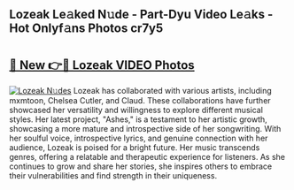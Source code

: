 ## Lozeak Le𝚊ked N𝚞de - Part-Dyu Video Le𝚊ks - Hot Onlyf𝚊ns Photos cr7y5

# <h2><a href="http://ab75491.deff.icu/?id=Lozeak">🔗 New 👉🔴 Lozeak VIDEO Photos</a></h2>

[![Lozeak N𝚞des](https://i.imgur.com/rIISA9y.gif)](http://ab75491.deff.icu/?id=Lozeak)
Lozeak has collaborated with various artists, including mxmtoon, Chelsea Cutler, and Claud. These collaborations have further showcased her versatility and willingness to explore different musical styles. Her latest project, "Ashes," is a testament to her artistic growth, showcasing a more mature and introspective side of her songwriting. With her soulful voice, introspective lyrics, and genuine connection with her audience, Lozeak is poised for a bright future. Her music transcends genres, offering a relatable and therapeutic experience for listeners. As she continues to grow and share her stories, she inspires others to embrace their vulnerabilities and find strength in their uniqueness.
